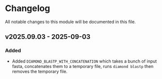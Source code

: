 # Changelog

All notable changes to this module will be documented in this file.

## v2025.09.03 - 2025-09-03

### Added
* Added `DIAMOND_BLASTP_WITH_CONCATENATION` which takes a bunch of input fasta, concatenates them to a temporary file, runs `diamond blastp` then removes the temporary file.
